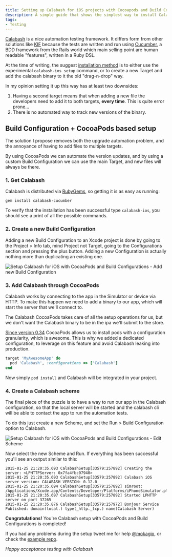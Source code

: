 ```yaml
---
title: Setting up Calabash for iOS projects with Cocoapods and Build Configurations
description: A simple guide that shows the simplest way to install Calabash on an iOS project, by using Build Configurations and CocoaPods.
tags:
- Testing
---
```


[Calabash](http://calaba.sh/) is a nice automation testing framework. It differs form from other solutions like [KIF](https://github.com/kif-framework/KIF) because the tests are written and run using [Cucumber](http://cukes.info/), a BDD framework from the Rails world which main selling point are human readable "features", written in a Ruby DSL.

At the time of writing, the suggest [installation method](https://github.com/calabash/calabash-ios#installation) is to either use the experimental `calabash-ios setup` command, or to create a new Target and add the calabash binary to it the old "drag-n-drop" way. 

In my opinion setting it up this way has at least two downsides:

1. Having a second target means that when adding a new file the developers need to add it to both targets, **every time**. This is quite error prone...
2. There is no automated way to track new versions of the binary.

## Build Configuration + CocoaPods based setup

The solution I propose removes both the upgrade automation problem, and the annoyance of having to add files to multiple targets.

By using CocoaPods we can automate the version updates, and by using a custom Build Configuration we can use the main Target, and new files will always be there.

### 1. Get Calabash

Calabash is distributed via [RubyGems](https://rubygems.org/), so getting it is as easy as running:

```
gem install calabash-cucumber
```

To verify that the installation has been successful type `calabash-ios`, you should see a print of all the possible commands.

### 2. Create a new Build Configuration

Adding a new Build Configuration to an Xcode project is done by going to the Project > Info tab, mind Project not Target, going to the Configurations section and pressing the plus button. Adding a new Configuration is actually nothing more than duplicating an existing one. 


<img src="https://s3.amazonaws.com/mokacoding/2015-01-25-setup-calabash-ios-add-build-configuration.jpg" alt="Setup Calabash for iOS with CocoaPods and Build Configurations - Add new Build Configuration"/>

### 3. Add Calabash through CocoaPods

Calabash works by connecting to the app in the Simulator or device via HTTP. To make this happen we need to add a binary to our app, which will start the server that we'll connect to.

The Calabash CocoaPods takes care of all the setup operations for us, but we don't want the Calabash binary to be in the ipa we'll submit to the store.

[Since version 0.34](http://blog.cocoapods.org/CocoaPods-0.34/) CocoaPods allows us to install pods with a configuration granularity, which is awesome. This is why we added a dedicated configuration, to leverage on this feature and avoid Calabash leaking into production.

```ruby
target 'MyAwesomeApp' do
  pod 'Calabash', :configurations => ['Calabash']
end
```

Now simply `pod install` and Calabash will be integrated in your project.

### 4. Create a Calabash scheme

The final piece of the puzzle is to have a way to run our app in the Calabash configuration, so that the local server will be started and the calabash cli will be able to contact the app to run the automation tests.

To do this just create a new Scheme, and set the Run > Build Configuration option to Calabash.

<img src="https://s3.amazonaws.com/mokacoding/2015-01-25-setup-calabash-ios-edit-scheme.jpg" alt="Setup Calabash for iOS with CocoaPods and Build Configurations - Edit Scheme"/>

Now select the new Scheme and Run. If everything has been successful you'll see an output similar to this:

```
2015-01-25 21:20:35.693 CalabashSetup[33579:257892] Creating the server: <LPHTTPServer: 0x7fa4fbc07940>
2015-01-25 21:20:35.693 CalabashSetup[33579:257892] Calabash iOS server version: CALABASH VERSION: 0.12.0
2015-01-25 21:20:35.694 CalabashSetup[33579:257892] simroot: /Applications/Xcode.app/Contents/Developer/Platforms/iPhoneSimulator.platform/Developer/SDKs/iPhoneSimulator.sdk
2015-01-25 21:20:35.697 CalabashSetup[33579:257892] Started LPHTTP server on port 37265
2015-01-25 21:20:35.876 CalabashSetup[33579:257972] Bonjour Service Published: domain(local.) type(_http._tcp.) name(Calabash Server)
```
**Congratulations!** You're Calabash setup with CocoaPods and Build Configurations is completed!

If you had any problems during the setup tweet me for help [@mokagio](https://twitter.com/mokagio), or check the [example repo](https://github.com/mokagio/setup-calabash-ios).

_Happy acceptance testing with Calabash_
